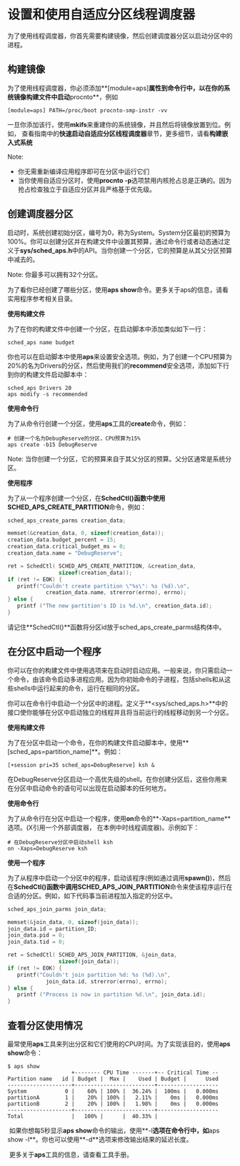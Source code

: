 # 设置和使用自适应分区线程调度器

为了使用线程调度器，你首先需要构建镜像，然后创建调度器分区以启动分区中的进程。

## 构建镜像

为了使用线程调度器，你必须添加**[module=aps]**属性到命令行中，以在你的系统镜像构建文件中启动**procnto**，例如

```shell
[module=aps] PATH=/proc/boot procnto-smp-instr -vv
```

一旦你添加该行，使用**mkifs**来重建你的系统镜像，并且然后将镜像放置到位。例如， 查看指南中的**快速启动自适应分区线程调度器**章节，更多细节，请看**构建嵌入式系统**

Note:

- 你无需重新编译应用程序即可在分区中运行它们
- 当你使用自适应分区时，使用**procnto -p**选项禁用内核抢占总是正确的。因为抢占检查独立于自适应分区并且严格基于优先级。



## 创建调度器分区

启动时，系统创建初始分区，编号为0，称为System。System分区最初的预算为100%。你可以创建分区并在构建文件中设置其预算，通过命令行或者动态通过定义于**sys/sched_aps.h**中的API。当你创建一个分区，它的预算是从其父分区预算中减去的。

Note: 你最多可以拥有32个分区。

为了看你已经创建了哪些分区，使用**aps show**命令。更多关于aps的信息，请看实用程序参考相关目录。

**使用构建文件**

为了在你的构建文件中创建一个分区，在启动脚本中添加类似如下一行：

```shell
sched_aps name budget
```

你也可以在启动脚本中使用**aps**来设置安全选项。例如，为了创建一个CPU预算为20%的名为Drivers的分区，然后使用我们的**recommend**安全选项，添加如下行到你的构建文件启动脚本中：

```shell
sched_aps Drivers 20
aps modify -s recommended
```

**使用命令行**

为了从命令行创建一个分区，使用**aps**工具的**create**命令，例如：

```shell
# 创建一个名为DebugReserve的分区，CPU预算为15%
aps create -b15 DebugReserve
```

Note: 当你创建一个分区，它的预算来自于其父分区的预算。父分区通常是系统分区。

**使用程序**

为了从一个程序创建一个分区，在**SchedCtl()**函数中使用**SCHED_APS_CREATE_PARTITION**命令，例如：

```cpp
sched_aps_create_parms creation_data;

memset(&creation_data, 0, sizeof(creation_data));
creation_data.budget_percent = 15;
creation_data.critical_budget_ms = 0;
creation_data.name = "DebugReserve";

ret = SchedCtl( SCHED_APS_CREATE_PARTITION, &creation_data,
                sizeof(creation_data));
if (ret != EOK) {
   printf("Couldn't create partition \"%s\": %s (%d).\n",
            creation_data.name, strerror(errno), errno);
} else {
   printf ("The new partition's ID is %d.\n", creation_data.id);
}
```

请记住**SchedCtl()**函数将分区id放于sched_aps_create_parms结构体中。



## 在分区中启动一个程序

​	你可以在你的构建文件中使用选项来在启动时启动应用。一般来说，你只需启动一个命令，由该命令启动多进程应用。因为你初始命令的子进程，包括shells和从这些shells中运行起来的命令，运行在相同的分区。

​	你可以在命令行中启动一个分区中的进程。定义于**<sys/sched_aps.h>**中的接口使你能够在分区中启动独立的线程并且将当前运行的线程移动到另一个分区。

**使用构建文件**

为了在分区中启动一个命令，在你的构建文件启动脚本中，使用**[sched_aps=partition_name]**。例如：

```
[+session pri=35 sched_aps=DebugReserve] ksh &
```

在DebugReserve分区启动一个高优先级的shell。在你创建分区后，这些你用来在分区中启动命令的语句可以出现在启动脚本的任何地方。

**使用命令行**

为了从命令行在分区中启动一个程序，使用**on**命令的**-Xaps=partition_name**选项。(X引用一个外部调度器， 在本例中时线程调度器)。示例如下：

```shell
# 在DebugReserve分区中启动shell ksh
on -Xaps=DebugReserve ksh
```

**使用一个程序**

为了从程序中启动一个分区中的程序，启动该程序(例如通过调用**spawn()**)，然后在**SchedCtl()**函数中调用**SCHED_APS_JOIN_PARTITION**命令来使该程序运行在合适的分区。例如，如下代码事当前进程加入指定的分区中。

```cpp
sched_aps_join_parms join_data;

memset(&join_data, 0, sizeof(join_data));
join_data.id = partition_ID;
join_data.pid = 0;
join_data.tid = 0;

ret = SchedCtl( SCHED_APS_JOIN_PARTITION, &join_data,
                sizeof(join_data));
if (ret != EOK) {
   printf("Couldn't join partition %d: %s (%d).\n",
            join_data.id, strerror(errno), errno);
} else {
   printf ("Process is now in partition %d.\n", join_data.id);
}
```



## 查看分区使用情况

最常使用**aps**工具来列出分区和它们使用的CPU时间。为了实现该目的，使用**aps show**命令：

```shell
$ aps show
                    +-------- CPU Time -------+-- Critical Time --
Partition name   id | Budget |  Max |    Used | Budget |      Used
--------------------+-------------------------+-------------------
System            0 |    60% | 100% |  36.24% |  100ms |   0.000ms
partitionA        1 |    20% | 100% |   2.11% |    0ms |   0.000ms
partitionB        2 |    20% | 100% |   1.98% |    0ms |   0.000ms
--------------------+-------------------------+-------------------
Total               |   100% |      |  40.33% |
```

​	如果你想每5秒显示**aps show**命令的输出，使用**-l**选项在命令行中，如**aps show -l**。你也可以使用**-d**选项来修改输出结果的延迟长度。

​	更多关于**aps**工具的信息，请查看工具手册。

